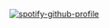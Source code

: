 [![spotify-github-profile](https://spotify-github-profile.kittinanx.com/api/view?uid=redlights97-sv&cover_image=true&theme=default&show_offline=false&background_color=121212&interchange=false&bar_color=53b14f&bar_color_cover=true)](https://github.com/kittinan/spotify-github-profile)
